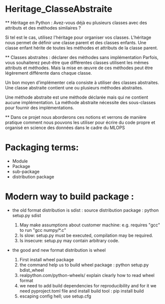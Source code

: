 # Heritage_ClasseAbstraite



** Héritage en Python : 
Avez-vous déjà eu plusieurs classes avec des attributs et des méthodes similaires ?

Si tel est le cas, utilisez l'héritage pour organiser vos classes. L'héritage nous permet de définir une classe parent et des classes enfants. Une classe enfant hérite de toutes les méthodes et attributs de la classe parent.

** Classes abstraites : déclarer des méthodes sans implémentation
Parfois, vous souhaiterez peut-être que différentes classes utilisent les mêmes attributs et méthodes. Mais la mise en œuvre de ces méthodes peut être légèrement différente dans chaque classe.

Un bon moyen d’implémenter cela consiste à utiliser des classes abstraites. Une classe abstraite contient une ou plusieurs méthodes abstraites.

Une méthode abstraite est une méthode déclarée mais qui ne contient aucune implémentation. La méthode abstraite nécessite des sous-classes pour fournir des implémentations.


** Dans ce projet nous aborderons ces notions et verrons de manière pratique comment nous pouvons  les utiliser pour écrire du code propre et organisé en science des données dans le cadre du MLOPS 



# Packaging terms:
- Module 
- Package
- sub-package
- distribution package 


# Modern way to build package :

* the old format distribution is sdist : source distribution package : python setup.py sdist 

   1. May make assumptions about customer machine:
      e.g. requires "gcc" to run "gcc numpy/*.c"
   2. Is slow: setup.py must be executed, compilation may be required.
   3. Is insecure: setup.py may contain  arbitrary code.
* the  good and new  format distribution is wheel 
   1. First install wheel package 
   2. the command help us to build wheel package : python setup.py bdist_wheel 
   3.  realpython.com/python-wheels/ explain clearly how to read wheel format 
   4.  we need to add build dependencies  for reproducibility and for it we need pyproject.toml file and install build tool : pip install build 
   5. escaping config hell; use setup.cfg 


